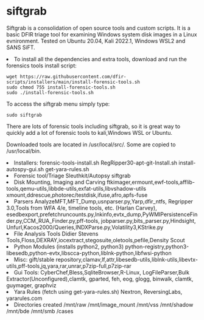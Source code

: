 # siftgrab
Siftgrab is a consolidation of open source tools and custom scripts. 
It is a basic DFIR triage tool for examining Windows system disk images in a 
Linux evnironment.  Tested on Ubuntu 20.04, Kali 2022.1, Windows WSL2 and SANS SiFT.  

<li> To install all the dependencies and extra tools, download and run the forensics tools install script:

    wget https://raw.githubusercontent.com/dfir-scripts/installers/main/install-forensic-tools.sh
    sudo chmod 755 install-forensic-tools.sh
    sudo ./install-forensic-tools.sh
    
To access the siftgrab menu simply type:
    
    sudo siftgrab

There are lots of forensic tools including siftgrab, so it is great way to quickly add a lot of forensic
tools to kali,Windows WSL or Ubuntu.
    
Downloaded tools are located in /usr/local/src/.
Some are copied to /usr/local/bin.

    
<li>Installers:  
 forensic-tools-install.sh
 RegRipper30-apt-git-Install.sh
 install-autospy-gui.sh
 get-yara-rules.sh

<li>Forensic tool/Triage
 Sleuthkit/Autopsy
 siftgrab

<li>Disk Mounting, Imaging and Carving
 ftkimager,ermount,ewf-tools,afflib-tools,qemu-utils,libbde-utils,exfat-utils,libvshadow-utils
 xmount,ddrescue,photorec/testdisk,ifuse,afro,apfs-fuse

<li>Parsers  
AnalyzeMFT,MFT_Dump,usnparser.py,Yarp,dfir_ntfs, Regripper 3.0,Tools from WFA 4/e, timeline tools, etc. (Harlan Carvey),
esedbexport,prefetchruncounts.py,lnkinfo,evtx_dump,PyWMIPersistenceFinder.py,CCM_RUA_Finder.py,pff-tools,
jobparser.py,bits_parser.py,Hindsight, Unfurl,Kacos2000/Queries,INDXParse.py,Volatility3,KStrike.py

<li>File Analysis Tools
Didier Stevens Tools,Floss,DEXRAY,iocextract,stegosuite,oletools,pefile,Density Scout

<li>Python Modules (installs python2, python3)
python-registry,python3-libesedb,python-evtx,libscca-python,liblnk-python,libfwsi-python

<li>Misc:
gift/stable repository,clamav,lf,attr,libesedb-utils,liblnk-utils,libevtx-utils,pff-tools,jq,yara,rar,unrar,p7zip-full,p7zip-rar

<li>Gui Tools: 
CyberChef,Bless,SqliteBrowser,R-Linux, LogFileParser,Bulk Extractor(Unconfigured),clamtk, gparted, feh, eog, glogg, binwalk, clamtk, guymager, graphviz

<li>Yara Rules (fetch using get-yara-rules.sh)
Nextron, ReversingLabs, yararules.com

<li>Directories created
  /mnt/raw 
  /mnt/image_mount
  /mnt/vss
  /mnt/shadow
  /mnt/bde
  /mnt/smb
  /cases
